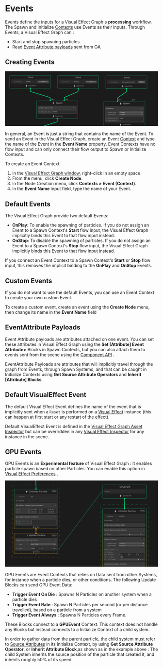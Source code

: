 # Events

Events define the inputs for a Visual Effect Graph's [**processing** workflow](GraphLogicAndPhilosophy.md#processing-workflow-(vertical-logic)). The Spawn and Initialize [Contexts](Contexts.md) use Events as their inputs. Through Events, a Visual Effect Graph can :

* Start and stop spawning particles.
* Read [Event Attribute payloads](#eventattribute-payloads) sent from C#.

## Creating Events

![](Images/EventContexts.png)

In general, an Event is just a string that contains the name of the Event. To send an Event in the Visual Effect Graph, create an Event [Context](Contexts.md) and type the name of the Event in the **Event Name** property. Event Contexts have no flow input and can only connect their flow output to Spawn or Initialize Contexts.

To create an Event Context:

1. In the [Visual Effect Graph window](VisualEffectGraphWindow.md), right-click in an empty space.
2. From the menu, click **Create Node**.
3. In the Node Creation menu, click **Contexts > Event (Context)**.
4. In the **Event Name** input field, type the name of your Event.

## Default Events

The Visual Effect Graph provide two default Events:

* **OnPlay**: To enable the spawning of particles. If you do not assign an Event to a Spawn Context's **Start** flow input, the Visual Effect Graph implicitly binds this Event to that flow input instead.
* **OnStop**: To disable the spawning of particles. If you do not assign an Event to a Spawn Context's **Stop** flow input, the Visual Effect Graph implicitly binds this Event to that flow input instead.

If you connect an Event Context to a Spawn Context's **Start** or **Stop** flow input, this removes the implicit binding to the **OnPlay** and **OnStop** Events.

## Custom Events

If you do not want to use the default Events, you can use an Event Context to create your own custom Event.

To create a custom event, create an event using the **Create Node** menu, then change its name in the **Event Name** field

## EventAttribute Payloads

Event Attribute payloads are attributes attached on one event. You can set these attributes in Visual Effect Graph using the **Set [Attribute] Event Attribute>** Blocks in Spawn Contexts, but you can also attach them to events sent from the scene using the [Component API](ComponentAPI.md#event-attributes) .

EventAttribute Payloads are attributes that will implicitly travel through the graph from Events, through Spawn Systems, and that can be caught in Initialize Contexts using **Get Source Attribute Operators** and **Inherit [Attribute] Blocks**

## Default VisualEffect Event

The default Visual Effect Event defines the name of the event that is implicitly sent when a `Reset` is performed on a [Visual Effect](VisualEffectComponent.md) instance (this can happen at first start or any restart of the effect).

Default VisualEffect Event is defined in the [Visual Effect Graph Asset Inspector](VisualEffectGraphAsset.md) but can be overridden in any [Visual Effect Inspector](VisualEffectComponent.md) for any instance in the scene.

## GPU Events

GPU Events is an **Experimental feature** of Visual Effect Graph : It enables particle spawn based on other Particles.  You can enable this option in [Visual Effect Preferences](VisualEffectPreferences.md) .

![](Images/GPUEvent.png)

GPU Events are Event Contexts that relies on Data sent from other Systems, for instance when a particle dies, or other conditions. The following Update Blocks can send GPU Event Data:

* **Trigger Event On Die** :  Spawns N Particles on another system when a particle dies
* **Trigger Event Rate** : Spawn N Particles per second (or per distance travelled), based on a particle from a system
* **Trigger Event Always** :  Spawns N Particles every Frame.

These Blocks connect to a **GPUEvent** Context. This context does not handle any Blocks but instead connects to a Initialize Context of a child system.

In order to gather data from the parent particle, the child system must refer to [Source Attributes](Attributes.md) in its Initialize Context, by using **Get Source Attribute Operator**, or **Inherit Attribute Block**,as shown as in the example above : The child System inherits the source position of the particle that created it, and inherits roughly 50% of its speed.


